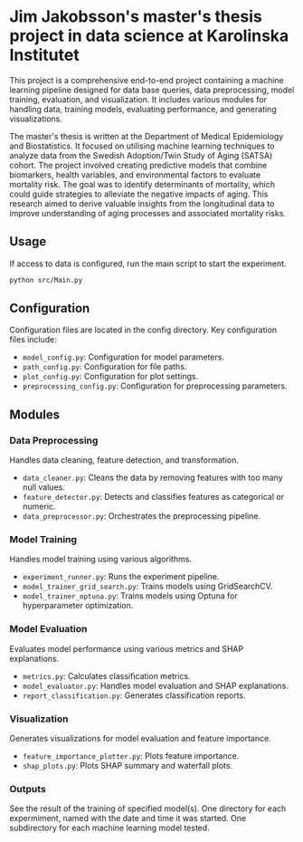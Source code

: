 # Jim Jakobsson's master's thesis project in data science at Karolinska Institutet

This project is a comprehensive end-to-end project containing a machine learning pipeline designed for data base queries, data preprocessing, model training, evaluation, and visualization. It includes various modules for handling data, training models, evaluating performance, and generating visualizations.

The master's thesis is written at the Department of Medical Epidemiology and Biostatistics. It focused on utilising machine learning techniques to analyze data from the Swedish Adoption/Twin Study of Aging (SATSA) cohort. The project involved creating predictive models that combine biomarkers, health variables, and environmental factors to evaluate mortality risk. The goal was to identify determinants of mortality, which could guide strategies to alleviate the negative impacts of aging. This research aimed to derive valuable insights from the longitudinal data to improve understanding of aging processes and associated mortality risks.

## Usage

If access to data is configured, run the main script to start the experiment.
```bash
python src/Main.py
```

## Configuration

Configuration files are located in the config directory. Key configuration files include:

- `model_config.py`: Configuration for model parameters.
- `path_config.py`: Configuration for file paths.
- `plot_config.py`: Configuration for plot settings.
- `preprocessing_config.py`: Configuration for preprocessing parameters.

## Modules

### Data Preprocessing

Handles data cleaning, feature detection, and transformation.

- `data_cleaner.py`: Cleans the data by removing features with too many null values.
- `feature_detector.py`: Detects and classifies features as categorical or numeric.
- `data_preprocessor.py`: Orchestrates the preprocessing pipeline.

### Model Training

Handles model training using various algorithms.

- `experiment_runner.py`: Runs the experiment pipeline.
- `model_trainer_grid_search.py`: Trains models using GridSearchCV.
- `model_trainer_optuna.py`: Trains models using Optuna for hyperparameter optimization.

### Model Evaluation

Evaluates model performance using various metrics and SHAP explanations.

- `metrics.py`: Calculates classification metrics.
- `model_evaluator.py`: Handles model evaluation and SHAP explanations.
- `report_classification.py`: Generates classification reports.

### Visualization

Generates visualizations for model evaluation and feature importance.

- `feature_importance_plotter.py`: Plots feature importance.
- `shap_plots.py`: Plots SHAP summary and waterfall plots.

### Outputs

See the result of the training of specified model(s). One directory for each expermiment, named with the date and time it was started.
One subdirectory for each machine learning model tested.

